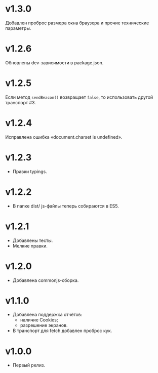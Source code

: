 # v1.3.0
Добавлен проброс размера окна браузера и прочие технические параметры.

# v1.2.6
Обновлены dev-зависимости в package.json.

# v1.2.5
Если метод `sendBeacon()` возвращает `false`, то использовать другой транспорт #3.

# v1.2.4
Исправлена ошибка «document.charset is undefined».

# v1.2.3
- Правки typings.

# v1.2.2
- В папке dist/ js-файлы теперь собираются в ES5.

# v1.2.1
- Добавлены тесты.
- Мелкие правки.

# v1.2.0
- Добавлена commonjs-сборка.

# v1.1.0
- Добавлена поддержка отчётов:
  - наличие Cookies;
  - разрешение экранов.
- В транспорт для fetch добавлен проброс кук.

# v1.0.0
- Первый релиз.
